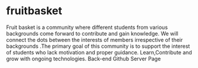 # fruitbasket
Fruit basket is a community where different students from various backgrounds come forward to contribute and gain knowledge. We will connect the dots between the interests of members  irrespective of their backgrounds .The primary goal of this community is to support the interest of students who lack motivation and proper guidance. Learn,Contribute and grow with ongoing technologies.
Back-end Github Server Page
